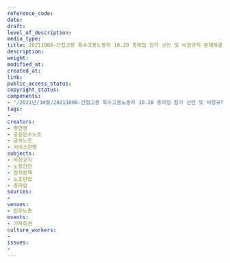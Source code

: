 ```yaml
---
reference_code: 
date: 
draft: 
level_of_description: 
media_type: 
title: 20211008-간접고용 특수고용노동자 10.20 총파업 참가 선언 및 비정규직 문제해결 촉구 기자회견
description: 
weight: 
modified_at: 
created_at: 
link: 
public_access_status: 
copyright_status: 
components:
- "/2021년/10월/20211008-간접고용 특수고용노동자 10.20 총파업 참가 선언 및 비정규직 문제해결 촉구 기자회견/_1D29174.jpg"
tags:
- 
creators:
- 총연맹
- 공공운수노조
- 금속노조
- 서비스연맹
subjects:
- 비정규직
- 노동안전
- 정치정책
- 노조탄압
- 총파업
sources:
- 
venues:
- 민주노총
events:
- 기자회견
culture_workers:
- 
issues:
- 
---
```

